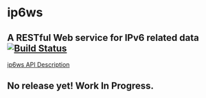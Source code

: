 # ip6ws

## A RESTful Web service for IPv6 related data [![Build Status](https://travis-ci.org/MichelBoucey/ip6ws.svg?branch=master)](https://travis-ci.org/MichelBoucey/ip6ws)

[ip6ws API Description](https://github.com/MichelBoucey/ip6ws/blob/master/IP6WS_APIv1.md)

## No release yet! Work In Progress.
